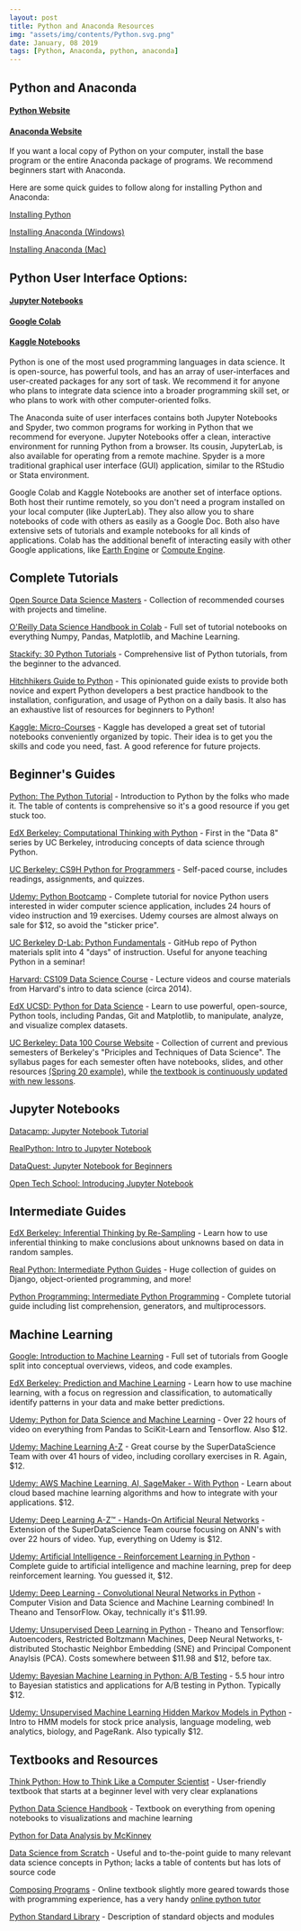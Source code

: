 ```yaml
---
layout: post
title: Python and Anaconda Resources
img: "assets/img/contents/Python.svg.png"
date: January, 08 2019
tags: [Python, Anaconda, python, anaconda]
---
```


## Python and Anaconda

#### [Python Website](https://www.python.org/)

#### [Anaconda Website](https://www.anaconda.com/download/)

If you want a local copy of Python on your computer, install the base program or the entire Anaconda package of programs. We recommend beginners start with Anaconda.

Here are some quick guides to follow along for installing Python and Anaconda:

[Installing Python](https://realpython.com/installing-python/)

[Installing Anaconda (Windows)](https://www.datacamp.com/community/tutorials/installing-anaconda-windows)

[Installing Anaconda (Mac)](https://www.datacamp.com/community/tutorials/installing-anaconda-mac-os-x)


## Python User Interface Options:

#### [Jupyter Notebooks](https://jupyter.org/)

#### [Google Colab](https://colab.research.google.com/notebooks/intro.ipynb)

#### [Kaggle Notebooks](https://www.kaggle.com/notebooks)

Python is one of the most used programming languages in data science. It is open-source, has powerful tools, and has an array of user-interfaces and user-created packages for any sort of task. We recommend it for anyone who plans to integrate data science into a broader programming skill set, or who plans to work with other computer-oriented folks. 

The Anaconda suite of user interfaces contains both Jupyter Notebooks and Spyder, two common programs for working in Python that we recommend for everyone. Jupyter Notebooks offer a clean, interactive environment for running Python from a browser. Its cousin, JupyterLab, is also available for operating from a remote machine. Spyder is a more traditional graphical user interface (GUI) application, similar to the RStudio or Stata environment.

Google Colab and Kaggle Notebooks are another set of interface options. Both host their runtime remotely, so you don't need a program installed on your local computer (like JupterLab). They also allow you to share notebooks of code with others as easily as a Google Doc. Both also have extensive sets of tutorials and example notebooks for all kinds of applications. Colab has the additional benefit of interacting easily with other Google applications, like [Earth Engine](https://earthengine.google.com/) or [Compute Engine](https://cloud.google.com/compute).

## Complete Tutorials

[Open Source Data Science Masters](http://datasciencemasters.org/) - Collection of recommended courses with projects and timeline.

[O'Reilly Data Science Handbook in Colab](https://colab.research.google.com/github/jakevdp/PythonDataScienceHandbook/blob/master/notebooks/Index.ipynb) - Full set of tutorial notebooks on everything Numpy, Pandas, Matplotlib, and Machine Learning. 

[Stackify: 30 Python Tutorials](https://stackify.com/learn-python-tutorials/) - Comprehensive list of Python tutorials, from the beginner to the advanced.

[Hitchhikers Guide to Python](https://docs.python-guide.org/intro/learning/) - This opinionated guide exists to provide both novice and expert Python developers a best practice handbook to the installation, configuration, and usage of Python on a daily basis. It also has an exhaustive list of resources for beginners to Python!

[Kaggle: Micro-Courses](https://www.kaggle.com/learn/overview) - Kaggle has developed a great set of tutorial notebooks conveniently organized by topic. Their idea is to get you the skills and code you need, fast. A good reference for future projects.

## Beginner's Guides

[Python: The Python Tutorial](https://docs.python.org/3/tutorial/index.html) - Introduction to Python by the folks who made it. The table of contents is comprehensive so it's a good resource if you get stuck too.

[EdX Berkeley: Computational Thinking with Python](https://www.edx.org/course/foundations-data-science-computational-uc-berkeleyx-data8-1x) - First in the "Data 8" series by UC Berkeley, introducing concepts of data science through Python.

[UC Berkeley: CS9H Python for Programmers](https://drive.google.com/open?id=1XW-X53DTn7dBVdxIRDekxaV3bmGOkZGr) - Self-paced course, includes readings, assignments, and quizzes.

[Udemy: Python Bootcamp](https://www.udemy.com/complete-python-bootcamp/) - Complete tutorial for novice Python users interested in wider computer science application, includes 24 hours of video instruction and 19 exercises. Udemy courses are almost always on sale for $12, so avoid the "sticker price".

[UC Berkeley D-Lab: Python Fundamentals](https://github.com/dlab-berkeley/python-fundamentals) - GitHub repo of Python materials split into 4 "days" of instruction. Useful for anyone teaching Python in a seminar!

[Harvard: CS109 Data Science Course](http://cs109.github.io/2014/index.html) - Lecture videos and course materials from Harvard's intro to data science (circa 2014).

[EdX UCSD: Python for Data Science](https://www.edx.org/course/python-for-data-science-0) - Learn to use powerful, open-source, Python tools, including Pandas, Git and Matplotlib, to manipulate, analyze, and visualize complex datasets.

[UC Berkeley: Data 100 Course Website](http://www.ds100.org/) - Collection of current and previous semesters of Berkeley's "Priciples and Techniques of Data Science". The syllabus pages for each semester often have notebooks, slides, and other resources [(Spring 20 example)](http://www.ds100.org/sp20/syllabus/), while [the textbook is continuously updated with new lessons](https://www.textbook.ds100.org/intro).

## Jupyter Notebooks

[Datacamp: Jupyter Notebook Tutorial](https://www.datacamp.com/community/tutorials/tutorial-jupyter-notebook)

[RealPython: Intro to Jupyter Notebook](https://realpython.com/jupyter-notebook-introduction/)

[DataQuest: Jupyter Notebook for Beginners](https://www.dataquest.io/blog/jupyter-notebook-tutorial/)

[Open Tech School: Introducing Jupyter Notebook](http://opentechschool.github.io/python-data-intro/core/notebook.html)


## Intermediate Guides

[EdX Berkeley: Inferential Thinking by Re-Sampling](https://www.edx.org/course/foundations-of-data-science-inferential-thinking-by-resampling-0) - Learn how to use inferential thinking to make conclusions about unknowns based on data in random samples.

[Real Python: Intermediate Python Guides](https://realpython.com/tutorials/intermediate/) - Huge collection of guides on Django, object-oriented programming, and more!

[Python Programming: Intermediate Python Programming](https://pythonprogramming.net/introduction-intermediate-python-tutorial/) - Complete tutorial guide including list comprehension, generators, and multiprocessors.


## Machine Learning

[Google: Introduction to Machine Learning](https://developers.google.com/machine-learning/crash-course/ml-intro) - Full set of tutorials from Google split into conceptual overviews, videos, and code examples.

[EdX Berkeley: Prediction and Machine Learning](https://www.edx.org/course/foundations-of-data-science-prediction-and-machine-learning-0) - Learn how to use machine learning, with a focus on regression and classification, to automatically identify patterns in your data and make better predictions.

[Udemy: Python for Data Science and Machine Learning](https://www.udemy.com/python-for-data-science-and-machine-learning-bootcamp/) - Over 22 hours of video on everything from Pandas to SciKit-Learn and Tensorflow. Also $12.

[Udemy: Machine Learning A-Z](https://www.udemy.com/machinelearning/) - Great course by the SuperDataScience Team with over 41 hours of video, including corollary exercises in R. Again, $12.

[Udemy: AWS Machine Learning, AI, SageMaker - With Python](https://www.udemy.com/aws-machine-learning-a-complete-guide-with-python/) - Learn about cloud based machine learning algorithms and how to integrate with your applications. $12.

[Udemy: Deep Learning A-Z™ - Hands-On Artificial Neural Networks](https://www.udemy.com/deeplearning/) - Extension of the SuperDataScience Team course focusing on ANN's with over 22 hours of video. Yup, everything on Udemy is $12.

[Udemy: Artificial Intelligence - Reinforcement Learning in Python](https://www.udemy.com/artificial-intelligence-reinforcement-learning-in-python/) - Complete guide to artificial intelligence and machine learning, prep for deep reinforcement learning. You guessed it, $12.

[Udemy: Deep Learning - Convolutional Neural Networks in Python](https://www.udemy.com/deep-learning-convolutional-neural-networks-theano-tensorflow/) - Computer Vision and Data Science and Machine Learning combined! In Theano and TensorFlow. Okay, technically it's $11.99.

[Udemy: Unsupervised Deep Learning in Python](https://www.udemy.com/unsupervised-deep-learning-in-python/) - Theano and Tensorflow: Autoencoders, Restricted Boltzmann Machines, Deep Neural Networks, t-distributed Stochastic Neighbor Embedding (SNE) and Principal Component Anaylsis (PCA). Costs somewhere between $11.98 and $12, before tax.

[Udemy: Bayesian Machine Learning in Python: A/B Testing](https://www.udemy.com/bayesian-machine-learning-in-python-ab-testing/) - 5.5 hour intro to Bayesian statistics and applications for A/B testing in Python. Typically $12.

[Udemy: Unsupervised Machine Learning Hidden Markov Models in Python](https://www.udemy.com/unsupervised-machine-learning-hidden-markov-models-in-python/) - Intro to HMM models for stock price analysis, language modeling, web analytics, biology, and PageRank. Also typically $12.


## Textbooks and Resources
[Think Python: How to Think Like a Computer Scientist](http://greenteapress.com/thinkpython2/html/index.html) - User-friendly textbook that starts at a beginner level with very clear explanations

[Python Data Science Handbook](https://tanthiamhuat.files.wordpress.com/2018/04/pythondatasciencehandbook.pdf) - Textbook on everything from opening notebooks to visualizations and machine learning

[Python for Data Analysis by McKinney](http://bedford-computing.co.uk/learning/wp-content/uploads/2015/10/Python-for-Data-Analysis.pdf)

[Data Science from Scratch](http://www.zhanjunlang.com/resources/tutorial/Data%20Science%20from%20Scratch%20First%20Principles%20with%20Python.pdf) - Useful and to-the-point guide to many relevant data science concepts in Python; lacks a table of contents but has lots of source code

[Composing Programs](http://www.composingprograms.com/) - Online textbook slightly more geared towards those with programming experience, has a very handy [online python tutor](http://pythontutor.com/composingprograms.html#mode=edit)

[Python Standard Library](https://docs.python.org/3/library/index.html#library-index) - Description of standard objects and modules
